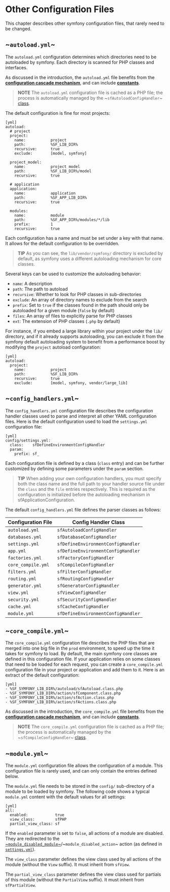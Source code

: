 Other Configuration Files
=========================

This chapter describes other symfony configuration files, that rarely need to
be changed.

~`autoload.yml`~
----------------

The `autoload.yml` configuration determines which directories need to be
autoloaded by symfony. Each directory is scanned for PHP classes and
interfaces.

As discussed in the introduction, the `autoload.yml` file benefits from the
[**configuration cascade mechanism**](#chapter_03_configuration_cascade), and
can include [**constants**](#chapter_03_constants).

>**NOTE**
>The `autoload.yml` configuration file is cached as a PHP file; the
>process is automatically managed by the ~`sfAutoloadConfigHandler`~
>[class](#chapter_14_config_handlers_yml).

The default configuration is fine for most projects:

    [yml]
    autoload:
      # project
      project:
        name:           project
        path:           %SF_LIB_DIR%
        recursive:      true
        exclude:        [model, symfony]

      project_model:
        name:           project model
        path:           %SF_LIB_DIR%/model
        recursive:      true

      # application
      application:
        name:           application
        path:           %SF_APP_LIB_DIR%
        recursive:      true

      modules:
        name:           module
        path:           %SF_APP_DIR%/modules/*/lib
        prefix:         1
        recursive:      true

Each configuration has a name and must be set under a key with that name. It
allows for the default configuration to be overridden.

>**TIP**
>As you can see, the `lib/vendor/symfony/` directory is excluded by default,
>as symfony uses a different autoloading mechanism for core classes.

Several keys can be used to customize the autoloading behavior:

 * `name`: A description
 * `path`: The path to autoload
 * `recursive`: Whether to look for PHP classes in sub-directories
 * `exclude`: An array of directory names to exclude from the search
 * `prefix`: Set to `true` if the classes found in the path should only be autoloaded for a given module (`false` by default)
 * `files`: An array of files to explicitly parse for PHP classes
 * `ext`: The extension of PHP classes (`.php` by default)

For instance, if you embed a large library within your project under the
`lib/` directory, and if it already supports autoloading, you can exclude it
from the symfony default autoloading system to benefit from a performance
boost by modifying the `project` autoload configuration:

    [yml]
    autoload:
      project:
        name:           project
        path:           %SF_LIB_DIR%
        recursive:      true
        exclude:        [model, symfony, vendor/large_lib]

~`config_handlers.yml`~
-----------------------

The `config_handlers.yml` configuration file describes the configuration
handler classes used to parse and interpret all other YAML configuration
files. Here is the default configuration used to load the `settings.yml`
configuration file:

    [yml]
    config/settings.yml:
      class:    sfDefineEnvironmentConfigHandler
      param:
        prefix: sf_

Each configuration file is defined by a class (`class` entry) and can be
further customized by defining some parameters under the `param` section.

>**TIP**
>When adding your own configuration handlers, you must specify both the
>class name and the full path to your handler source file under the `class`
>and the `file` entries respectively.
>This is required as the configuration is initialized before the autoloading
>mechanism in sfApplicationConfiguration.

The default `config_handlers.yml` file defines the parser classes as follows:

 | Configuration File | Config Handler Class               |
 | ------------------ | ---------------------------------- |
 | `autoload.yml`     | `sfAutoloadConfigHandler`          |
 | `databases.yml`    | `sfDatabaseConfigHandler`          |
 | `settings.yml`     | `sfDefineEnvironmentConfigHandler` |
 | `app.yml`          | `sfDefineEnvironmentConfigHandler` |
 | `factories.yml`    | `sfFactoryConfigHandler`           |
 | `core_compile.yml` | `sfCompileConfigHandler`           |
 | `filters.yml`      | `sfFilterConfigHandler`            |
 | `routing.yml`      | `sfRoutingConfigHandler`           |
 | `generator.yml`    | `sfGeneratorConfigHandler`         |
 | `view.yml`         | `sfViewConfigHandler`              |
 | `security.yml`     | `sfSecurityConfigHandler`          |
 | `cache.yml`        | `sfCacheConfigHandler`             |
 | `module.yml`       | `sfDefineEnvironmentConfigHandler` |

~`core_compile.yml`~
--------------------

The `core_compile.yml` configuration file describes the PHP files that are
merged into one big file in the `prod` environment, to speed up the time it
takes for symfony to load. By default, the main symfony core classes are
defined in this configuration file. If your application relies on some classes
that need to be loaded for each request, you can create a `core_compile.yml`
configuration file in your project or application and add them to it. Here is
an extract of the default configuration:

    [yml]
    - %SF_SYMFONY_LIB_DIR%/autoload/sfAutoload.class.php
    - %SF_SYMFONY_LIB_DIR%/action/sfComponent.class.php
    - %SF_SYMFONY_LIB_DIR%/action/sfAction.class.php
    - %SF_SYMFONY_LIB_DIR%/action/sfActions.class.php

As discussed in the introduction, the `core_compile.yml` file benefits from the
[**configuration cascade mechanism**](#chapter_03_configuration_cascade), and
can include [**constants**](#chapter_03_constants).

>**NOTE**
>The `core_compile.yml` configuration file is cached as a PHP file; the
>process is automatically managed by the ~`sfCompileConfigHandler`~
>[class](#chapter_14_config_handlers_yml).

~`module.yml`~
--------------

The `module.yml` configuration file allows the configuration of a module. This
configuration file is rarely used, and can only contain the entries defined
below.

The `module.yml` file needs to be stored in the `config/` sub-directory of a
module to be loaded by symfony. The following code shows a typical
`module.yml` content with the default values for all settings:

    [yml]
    all:
      enabled:            true
      view_class:         sfPHP
      partial_view_class: sf

If the `enabled` parameter is set to `false`, all actions of a module are
disabled. They are redirected to the
[~`module_disabled_module`~](#chapter_04_the_actions_sub_section)/~`module_disabled_action`~
action (as defined in [`settings.yml`](#chapter_04)).

The `view_class` parameter defines the view class used by all actions of the
module (without the `View` suffix). It must inherit from `sfView`.

The `partial_view_class` parameter defines the view class used for partials of
this module (without the `PartialView` suffix). It must inherit from
`sfPartialView`.
